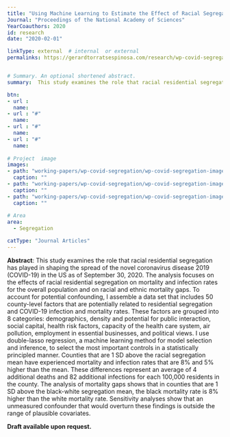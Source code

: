 ```yaml
---
title: "Using Machine Learning to Estimate the Effect of Racial Segregation on COVID-19 Mortality"
Journal: "Proceedings of the National Academy of Sciences"
YearCoauthors: 2020
id: research
date: "2020-02-01"

linkType: external  # internal  or external
permalinks: https://gerardtorratsespinosa.com/research/wp-covid-segregation/


# Summary. An optional shortened abstract.
summary:  This study examines the role that racial residential segregation has played in shaping the spread of the novel coronavirus disease 2019 (COVID-19) in the US as of September 30, 2020. The analysis focuses on the effects of racial residential segregation on mortality and infection rates for the overall population and on racial and ethnic mortality gaps. To account for potential confounding, I assemble a data set that includes 50 county-level factors that are potentially related to residential segregation and COVID-19 infection and mortality rates. These factors are grouped into 8 categories: demographics, density and potential for public interaction, social capital, health risk factors, capacity of the health care system, air pollution, employment in essential businesses, and political views. I use double-lasso regression, a machine learning method for model selection and inference, to select the most important controls in a statistically principled manner. Counties that are 1 SD above the racial segregation mean have experienced mortality and infection rates that are 8% and 5% higher than the mean. These differences represent an average of 4 additional deaths and 82 additional infections for each 100,000 residents in the county. The analysis of mortality gaps shows that in counties that are 1 SD above the black-white segregation mean, the black mortality rate is 8% higher than the white mortality rate. Sensitivity analyses show that an unmeasured confounder that would overturn these findings is outside the range of plausible covariates.

btn:
- url : 
  name:
- url : "#"
  name:
- url : "#"
  name: 
- url : "#"
  name: 
  
# Project  image 
images:
- path: "working-papers/wp-covid-segregation/wp-covid-segregation-image1.png"
  caption: ""
- path: "working-papers/wp-covid-segregation/wp-covid-segregation-image2.png"
  caption: ""  
- path: "working-papers/wp-covid-segregation/wp-covid-segregation-image3.png"
  caption: ""  
  
# Area
area: 
  - Segregation

catType: "Journal Articles"
---
```


**Abstract**: This study examines the role that racial residential segregation has played in shaping the spread of the novel coronavirus disease 2019 (COVID-19) in the US as of September 30, 2020. The analysis focuses on the effects of racial residential segregation on mortality and infection rates for the overall population and on racial and ethnic mortality gaps. To account for potential confounding, I assemble a data set that includes 50 county-level factors that are potentially related to residential segregation and COVID-19 infection and mortality rates. These factors are grouped into 8 categories: demographics, density and potential for public interaction, social capital, health risk factors, capacity of the health care system, air pollution, employment in essential businesses, and political views. I use double-lasso regression, a machine learning method for model selection and inference, to select the most important controls in a statistically principled manner. Counties that are 1 SD above the racial segregation mean have experienced mortality and infection rates that are 8% and 5% higher than the mean. These differences represent an average of 4 additional deaths and 82 additional infections for each 100,000 residents in the county. The analysis of mortality gaps shows that in counties that are 1 SD above the black-white segregation mean, the black mortality rate is 8% higher than the white mortality rate. Sensitivity analyses show that an unmeasured confounder that would overturn these findings is outside the range of plausible covariates.


**Draft available upon request.**